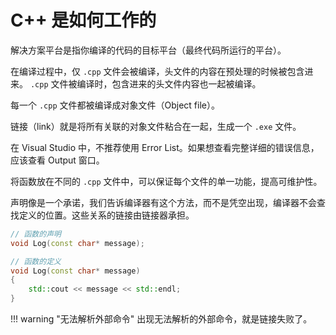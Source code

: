 # C++ 是如何工作的

解决方案平台是指你编译的代码的目标平台（最终代码所运行的平台）。

在编译过程中，仅 `.cpp` 文件会被编译，头文件的内容在预处理的时候被包含进来。 `.cpp` 文件被编译时，包含进来的头文件内容也一起被编译。

每一个 `.cpp` 文件都被编译成对象文件（Object file）。

链接（link）就是将所有关联的对象文件粘合在一起，生成一个 `.exe` 文件。

在 Visual Studio 中，不推荐使用 Error List。如果想查看完整详细的错误信息，应该查看 Output 窗口。

将函数放在不同的 `.cpp` 文件中，可以保证每个文件的单一功能，提高可维护性。

声明像是一个承诺，我们告诉编译器有这个方法，而不是凭空出现，编译器不会查找定义的位置。这些关系的链接由链接器承担。

```cpp
// 函数的声明
void Log(const char* message);

// 函数的定义
void Log(const char* message)
{
    std::cout << message << std::endl;
}
```

!!! warning "无法解析外部命令"
    出现无法解析的外部命令，就是链接失败了。

